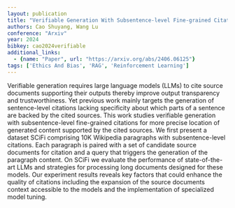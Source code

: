 ```yaml
---
layout: publication
title: "Verifiable Generation With Subsentence-level Fine-grained Citations"
authors: Cao Shuyang, Wang Lu
conference: "Arxiv"
year: 2024
bibkey: cao2024verifiable
additional_links:
  - {name: "Paper", url: "https://arxiv.org/abs/2406.06125"}
tags: ['Ethics And Bias', 'RAG', 'Reinforcement Learning']
---
```

Verifiable generation requires large language models (LLMs) to cite source documents supporting their outputs thereby improve output transparency and trustworthiness. Yet previous work mainly targets the generation of sentence-level citations lacking specificity about which parts of a sentence are backed by the cited sources. This work studies verifiable generation with subsentence-level fine-grained citations for more precise location of generated content supported by the cited sources. We first present a dataset SCiFi comprising 10K Wikipedia paragraphs with subsentence-level citations. Each paragraph is paired with a set of candidate source documents for citation and a query that triggers the generation of the paragraph content. On SCiFi we evaluate the performance of state-of-the-art LLMs and strategies for processing long documents designed for these models. Our experiment results reveals key factors that could enhance the quality of citations including the expansion of the source documents context accessible to the models and the implementation of specialized model tuning.
